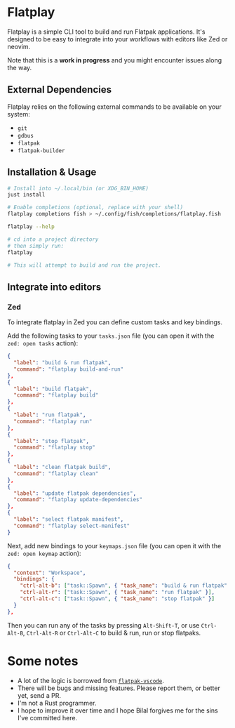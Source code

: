 # Flatplay

Flatplay is a simple CLI tool to build and run Flatpak applications. It's designed to be easy to integrate into your workflows with editors like Zed or neovim.

Note that this is a **work in progress** and you might encounter issues along the way.

## External Dependencies

Flatplay relies on the following external commands to be available on your system:

- `git`
- `gdbus`
- `flatpak`
- `flatpak-builder`

## Installation & Usage

```bash
# Install into ~/.local/bin (or XDG_BIN_HOME)
just install

# Enable completions (optional, replace with your shell)
flatplay completions fish > ~/.config/fish/completions/flatplay.fish

flatplay --help

# cd into a project directory
# then simply run:
flatplay

# This will attempt to build and run the project.
```

## Integrate into editors

### Zed

To integrate flatplay in Zed you can define custom tasks and key bindings.

Add the following tasks to your `tasks.json` file (you can open it with the `zed: open tasks` action):

```json
{
  "label": "build & run flatpak",
  "command": "flatplay build-and-run"
},
{
  "label": "build flatpak",
  "command": "flatplay build"
},
{
  "label": "run flatpak",
  "command": "flatplay run"
},
{
  "label": "stop flatpak",
  "command": "flatplay stop"
},
{
  "label": "clean flatpak build",
  "command": "flatplay clean"
},
{
  "label": "update flatpak dependencies",
  "command": "flatplay update-dependencies"
},
{
  "label": "select flatpak manifest",
  "command": "flatplay select-manifest"
}
```

Next, add new bindings to your `keymaps.json` file (you can open it with the `zed: open keymap` action):

```json
{
  "context": "Workspace",
  "bindings": {
    "ctrl-alt-b": ["task::Spawn", { "task_name": "build & run flatpak" }],
    "ctrl-alt-r": ["task::Spawn", { "task_name": "run flatpak" }],
    "ctrl-alt-c": ["task::Spawn", { "task_name": "stop flatpak" }]
  }
},
```

Then you can run any of the tasks by pressing `Alt-Shift-T`, or use `Ctrl-Alt-B`, `Ctrl-Alt-R` or `Ctrl-Alt-C` to build & run, run or stop flatpaks.

# Some notes

- A lot of the logic is borrowed from [`flatpak-vscode`](https://github.com/bilelmoussaoui/flatpak-vscode).
- There will be bugs and missing features. Please report them, or better yet, send a PR.
- I'm not a Rust programmer.
- I hope to improve it over time and I hope Bilal forgives me for the sins I've committed here.
